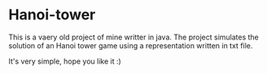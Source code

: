 # Hanoi-tower
This is a vaery old project of mine writter in java.
The project simulates the solution of an Hanoi tower game using a representation written in txt file.

It's very simple, hope you like it :)
